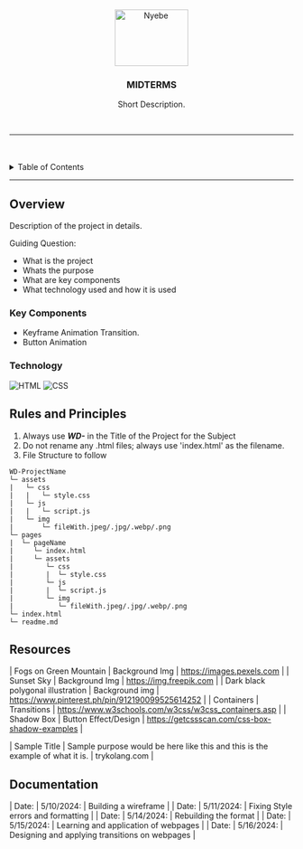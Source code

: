 <a name="readme-top"/>

<br/>

<br />
<div align="center">
  <a href="https://github.com/Gabrrpr/">
  <!-- TODO: If you want to add logo or banner you can add it here -->
    <img src="https://i.pinimg.com/564x/33/09/e5/3309e5b8cd50cd59b081ca21028a01e2.jpg"alt="Nyebe" width="130" height="100">
  </a>
<!-- TODO: MIDTERMS -->
  <h3 align="center">MIDTERMS</h3>
</div>
<!-- TODO: Make a short description -->
<div align="center">
  Short Description.
</div>

<br />

<!-- TODO: Change the zyx-0314 into your github username  -->
<!-- TODO: Change the WD-Template-Project into the same name of your folder -->
![]()

---

<br />
<br />

<!-- TODO: If you want to add more layers for your readme -->
<details>
  <summary>Table of Contents</summary>
  <ol>
    <li>
      <a href="#overview">Overview</a>
      <ol>
        <li>
          <a href="#key-components">Key Components</a>
        </li>
        <li>
          <a href="#technology">Technology</a>
        </li>
      </ol>
    </li>
    <li>
      <a href="#rules-and-principles">Rules and Principles</a>
    </li>
    <li>
      <a href="#resources">Resources</a>
    </li>
  </ol>
</details>

---

## Overview

<!-- TODO: To be changed -->
<!-- The following are just sample -->
Description of the project in details.

Guiding Question:
- What is the project
- Whats the purpose
- What are key components
- What technology used and how it is used

### Key Components
<!-- TODO: List of Key Components -->
<!-- The following are just sample -->
- Keyframe Animation Transition.
- Button Animation

### Technology
<!-- TODO: List of Technology Used -->
![HTML](https://img.shields.io/badge/HTML-E34F26?style=for-the-badge&logo=html5&logoColor=white)
![CSS](https://img.shields.io/badge/CSS-1572B6?style=for-the-badge&logo=css3&logoColor=white)

## Rules and Principles
1. Always use ***WD-*** in the Title of the Project for the Subject
2. Do not rename any .html files; always use 'index.html' as the filename.
3. File Structure to follow

```
WD-ProjectName
└─ assets
|   └─ css
|   |   └─ style.css
|   └─ js
|   |   └─ script.js
|   └─ img
|       └─ fileWith.jpeg/.jpg/.webp/.png
└─ pages
|  └─ pageName
|     └─ index.html
|     └─ assets
|        └─ css
|        |  └─ style.css
|        └─ js
|        |  └─ script.js
|        └─ img
|           └─ fileWith.jpeg/.jpg/.webp/.png
└─ index.html
└─ readme.md
```

## Resources

<!-- TODO: Add References -->
| Fogs on Green Mountain | Background Img | https://images.pexels.com |
| Sunset Sky | Background Img | https://img.freepik.com |
| Dark black polygonal illustration | Background img | https://www.pinterest.ph/pin/912190099525614252 |
| Containers | Transitions | https://www.w3schools.com/w3css/w3css_containers.asp |
| Shadow Box | Button Effect/Design | https://getcssscan.com/css-box-shadow-examples |


| Sample Title | Sample purpose would be here like this and this is the example of what it is. | trykolang.com |

## Documentation

| Date: | 5/10/2024: | Building a wireframe |
| Date: | 5/11/2024: | Fixing Style errors and formatting |
| Date: | 5/14/2024: |  Rebuilding the format |
| Date: | 5/15/2024: | Learning and application of webpages |
| Date: | 5/16/2024: | Designing and applying transitions on webpages |
